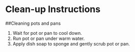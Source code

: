 # Clean-up Instructions

##Cleaning pots and pans
1. Wait for pot or pan to cool down.
1. Run pot or pan under warm water.
1. Apply dish soap to sponge and gently scrub pot or pan.

